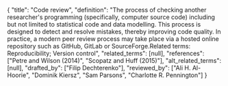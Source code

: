 {
    "title": "Code review",
    "definition": "The process of checking another researcher's programming (specifically, computer source code) including but not limited to statistical code and data modelling. This process is designed to detect and resolve mistakes, thereby improving code quality. In practice, a modern peer review process may take place via a hosted online repository such as GitHub, GitLab or SourceForge.Related terms: Reproducibility; Version control",
    "related_terms": [null],
    "references": ["Petre and Wilson (2014)", "Scopatz and Huff (2015)"],
    "alt_related_terms": [null],
    "drafted_by": ["Filip Dechterenko"],
    "reviewed_by": ["Ali H. Al-Hoorie", "Dominik Kiersz", "Sam Parsons", "Charlotte R. Pennington"]
  }
